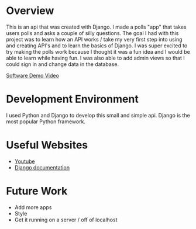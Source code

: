 # Overview

This is an api that was created with Django. I made a polls "app" that takes users polls and asks a couple of silly questions. The goal I had with this project was to learn how an API works / take my very first step into using and creating API's and to learn the basics of Django. I was super excited to try making the polls work because I thought it was a fun idea and I would be able to learn while having fun. I was also able to add admin views so that I could sign in and change data in the database.

[Software Demo Video](https://clipchamp.com/watch/YbUHO0xTCBf)

# Development Environment

I used Python and Django to develop this small and simple api. Django is the most popular Python framework.

# Useful Websites


- [Youtube](https://www.youtube.com/watch?v=rHux0gMZ3Eg&ab_channel=ProgrammingwithMosh)
- [Django documentation](https://docs.djangoproject.com/en/4.2/)

# Future Work


- Add more apps
- Style
- Get it running on a server / off of localhost
